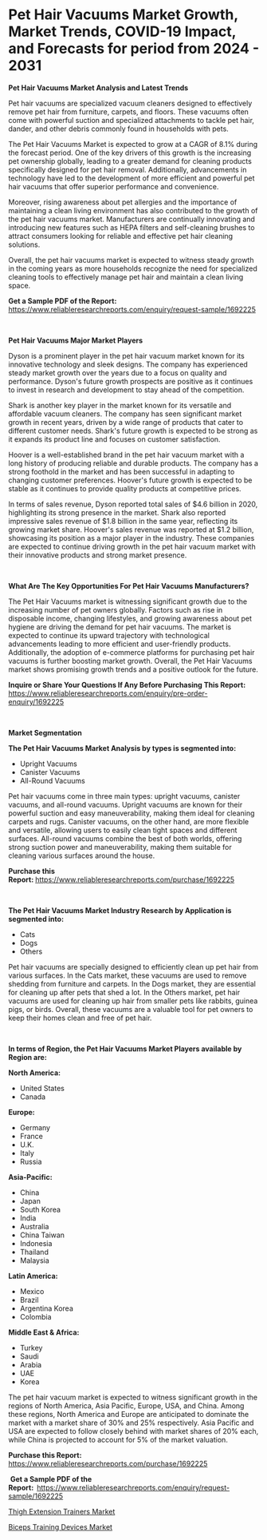 <p><h1>Pet Hair Vacuums Market Growth, Market Trends, COVID-19 Impact, and Forecasts for period from 2024 - 2031</h1></p><p><strong>Pet Hair Vacuums Market Analysis and Latest Trends</strong></p>
<p><p>Pet hair vacuums are specialized vacuum cleaners designed to effectively remove pet hair from furniture, carpets, and floors. These vacuums often come with powerful suction and specialized attachments to tackle pet hair, dander, and other debris commonly found in households with pets.</p><p>The Pet Hair Vacuums Market is expected to grow at a CAGR of 8.1% during the forecast period. One of the key drivers of this growth is the increasing pet ownership globally, leading to a greater demand for cleaning products specifically designed for pet hair removal. Additionally, advancements in technology have led to the development of more efficient and powerful pet hair vacuums that offer superior performance and convenience.</p><p>Moreover, rising awareness about pet allergies and the importance of maintaining a clean living environment has also contributed to the growth of the pet hair vacuums market. Manufacturers are continually innovating and introducing new features such as HEPA filters and self-cleaning brushes to attract consumers looking for reliable and effective pet hair cleaning solutions.</p><p>Overall, the pet hair vacuums market is expected to witness steady growth in the coming years as more households recognize the need for specialized cleaning tools to effectively manage pet hair and maintain a clean living space.</p></p>
<p><strong>Get a Sample PDF of the Report:&nbsp;</strong> <a href="https://www.reliableresearchreports.com/enquiry/request-sample/1692225">https://www.reliableresearchreports.com/enquiry/request-sample/1692225</a></p>
<p>&nbsp;</p>
<p><strong>Pet Hair Vacuums Major Market Players</strong></p>
<p><p>Dyson is a prominent player in the pet hair vacuum market known for its innovative technology and sleek designs. The company has experienced steady market growth over the years due to a focus on quality and performance. Dyson's future growth prospects are positive as it continues to invest in research and development to stay ahead of the competition.</p><p>Shark is another key player in the market known for its versatile and affordable vacuum cleaners. The company has seen significant market growth in recent years, driven by a wide range of products that cater to different customer needs. Shark's future growth is expected to be strong as it expands its product line and focuses on customer satisfaction.</p><p>Hoover is a well-established brand in the pet hair vacuum market with a long history of producing reliable and durable products. The company has a strong foothold in the market and has been successful in adapting to changing customer preferences. Hoover's future growth is expected to be stable as it continues to provide quality products at competitive prices.</p><p>In terms of sales revenue, Dyson reported total sales of $4.6 billion in 2020, highlighting its strong presence in the market. Shark also reported impressive sales revenue of $1.8 billion in the same year, reflecting its growing market share. Hoover's sales revenue was reported at $1.2 billion, showcasing its position as a major player in the industry. These companies are expected to continue driving growth in the pet hair vacuum market with their innovative products and strong market presence.</p></p>
<p>&nbsp;</p>
<p><strong>What Are The Key Opportunities For Pet Hair Vacuums Manufacturers?</strong></p>
<p><p>The Pet Hair Vacuums market is witnessing significant growth due to the increasing number of pet owners globally. Factors such as rise in disposable income, changing lifestyles, and growing awareness about pet hygiene are driving the demand for pet hair vacuums. The market is expected to continue its upward trajectory with technological advancements leading to more efficient and user-friendly products. Additionally, the adoption of e-commerce platforms for purchasing pet hair vacuums is further boosting market growth. Overall, the Pet Hair Vacuums market shows promising growth trends and a positive outlook for the future.</p></p>
<p><strong>Inquire or Share Your Questions If Any Before Purchasing This Report:</strong> <a href="https://www.reliableresearchreports.com/enquiry/pre-order-enquiry/1692225">https://www.reliableresearchreports.com/enquiry/pre-order-enquiry/1692225</a></p>
<p>&nbsp;</p>
<p><strong>Market Segmentation</strong></p>
<p><strong>The Pet Hair Vacuums Market Analysis by types is segmented into:</strong></p>
<p><ul><li>Upright Vacuums</li><li>Canister Vacuums</li><li>All-Round Vacuums</li></ul></p>
<p><p>Pet hair vacuums come in three main types: upright vacuums, canister vacuums, and all-round vacuums. Upright vacuums are known for their powerful suction and easy maneuverability, making them ideal for cleaning carpets and rugs. Canister vacuums, on the other hand, are more flexible and versatile, allowing users to easily clean tight spaces and different surfaces. All-round vacuums combine the best of both worlds, offering strong suction power and maneuverability, making them suitable for cleaning various surfaces around the house.</p></p>
<p><strong>Purchase this Report:&nbsp;</strong><a href="https://www.reliableresearchreports.com/purchase/1692225">https://www.reliableresearchreports.com/purchase/1692225</a></p>
<p>&nbsp;</p>
<p><strong>The Pet Hair Vacuums Market Industry Research by Application is segmented into:</strong></p>
<p><ul><li>Cats</li><li>Dogs</li><li>Others</li></ul></p>
<p><p>Pet hair vacuums are specially designed to efficiently clean up pet hair from various surfaces. In the Cats market, these vacuums are used to remove shedding from furniture and carpets. In the Dogs market, they are essential for cleaning up after pets that shed a lot. In the Others market, pet hair vacuums are used for cleaning up hair from smaller pets like rabbits, guinea pigs, or birds. Overall, these vacuums are a valuable tool for pet owners to keep their homes clean and free of pet hair.</p></p>
<p>&nbsp;</p>
<p><strong>In terms of Region, the Pet Hair Vacuums Market Players available by Region are:</strong></p>
<p>
    <p> <strong> North America: </strong>
        <ul>
            <li>United States</li>
            <li>Canada</li>
        </ul>
        </p> 
    <p> <strong> Europe: </strong>
        <ul>
            <li>Germany</li>
            <li>France</li>
            <li>U.K.</li>
            <li>Italy</li>
            <li>Russia</li>
        </ul>
        </p> 
    <p> <strong> Asia-Pacific: </strong>
        <ul>
            <li>China</li>
            <li>Japan</li>
            <li>South Korea</li>
            <li>India</li>
            <li>Australia</li>
            <li>China Taiwan</li>
            <li>Indonesia</li>
            <li>Thailand</li>
            <li>Malaysia</li>
        </ul>
        </p> 
    <p> <strong> Latin America: </strong>
        <ul>
            <li>Mexico</li>
            <li>Brazil</li>
            <li>Argentina Korea</li>
            <li>Colombia</li>
        </ul>
        </p> 
    <p> <strong> Middle East & Africa: </strong>
        <ul>
            <li>Turkey</li>
            <li>Saudi</li>
            <li>Arabia</li>
            <li>UAE</li>
            <li>Korea</li>
        </ul>
    </p>
    </p>
<p><p>The pet hair vacuum market is expected to witness significant growth in the regions of North America, Asia Pacific, Europe, USA, and China. Among these regions, North America and Europe are anticipated to dominate the market with a market share of 30% and 25% respectively. Asia Pacific and USA are expected to follow closely behind with market shares of 20% each, while China is projected to account for 5% of the market valuation.</p></p>
<p><strong>Purchase this Report: </strong><a href="https://www.reliableresearchreports.com/purchase/1692225">https://www.reliableresearchreports.com/purchase/1692225</a></p>
<p>&nbsp;<strong>Get a Sample PDF of the Report:&nbsp;&nbsp;</strong><a href="https://www.reliableresearchreports.com/enquiry/request-sample/1692225">https://www.reliableresearchreports.com/enquiry/request-sample/1692225</a></p>
<p><strong></strong></p>
<p><p><a href="https://issuu.com/reportprime-2/docs/thigh-extension-trainers-market-size-2030.pptx">Thigh Extension Trainers Market</a></p><p><a href="https://issuu.com/reportprime-2/docs/biceps-training-devices-market-size-2030.pptx">Biceps Training Devices Market</a></p></p>